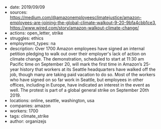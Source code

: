 - date: 2019/09/09
- sources: https://medium.com/@amazonemployeesclimatejustice/amazon-employees-are-joining-the-global-climate-walkout-9-20-9bfa4cbb1ce3, https://www.wired.com/story/amazon-walkout-climate-change/
- actions: open_letter, strike
- struggles: ethics
- employment_types: na
- description: Over 1700 Amazon employees have signed an internal petition pledging to walk out over their employer's lack of action on climate change. The demonstration, scheduled to start at 11:30 am Pacific time on September 20, will mark the first time in Amazon’s 25-year history that workers at its Seattle headquarters have walked off the job, though many are taking paid vacation to do so. Most of the workers who have signed on so far work in Seattle, but employees in other offices, including in Europe, have indicated an interest in the event as well. The protest is part of a global general strike on September 20th 2019.
- locations: online, seattle, washington, usa
- companies: amazon
- workers: 1700
- tags: climate_strike
- author: organizejs
